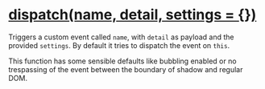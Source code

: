 # **[dispatch(name, detail, settings = {})](../src/dispatch.js)**  
Triggers a custom event called `name`, with `detail` as payload and the provided `settings`. By default it tries to dispatch the event on `this`. 

This function has some sensible defaults like bubbling enabled or no trespassing of the event between the boundary of shadow and regular DOM.
